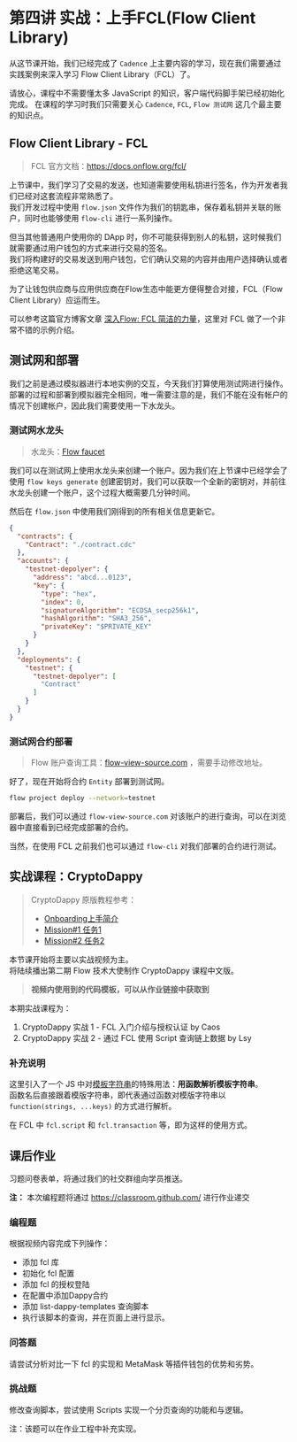 # 第四讲 实战：上手FCL(Flow Client Library)

从这节课开始，我们已经完成了 `Cadence` 上主要内容的学习，现在我们需要通过实践案例来深入学习 Flow Client Library（FCL）了。

请放心，课程中不需要懂太多 JavaScript 的知识，客户端代码脚手架已经初始化完成。
在课程的学习时我们只需要关心 `Cadence`, `FCL`, `Flow 测试网` 这几个最主要的知识点。

## Flow Client Library - FCL

> FCL 官方文档：<https://docs.onflow.org/fcl/>

上节课中，我们学习了交易的发送，也知道需要使用私钥进行签名，作为开发者我们已经对这套流程非常熟悉了。  
我们开发过程中使用 `flow.json` 文件作为我们的钥匙串，保存着私钥并关联的账户，同时也能够使用 `flow-cli` 进行一系列操作。

但当其他普通用户使用你的 DApp 时，你不可能获得到别人的私钥，这时候我们就需要通过用户钱包的方式来进行交易的签名。  
我们将构建好的交易发送到用户钱包，它们确认交易的内容并由用户选择确认或者拒绝这笔交易。

为了让钱包供应商与应用供应商在Flow生态中能更方便得整合对接，FCL（Flow Client Library）应运而生。

可以参考这篇官方博客文章 [深入Flow: FCL 简洁的力量](https://www.onflow.org/post/inside-flow-the-power-of-simplicity-with-fcl)，这里对 FCL 做了一个非常不错的示例介绍。

## 测试网和部署

我们之前是通过模拟器进行本地实例的交互，今天我们打算使用测试网进行操作。  
部署的过程和部署到模拟器完全相同，唯一需要注意的是，我们不能在没有帐户的情况下创建帐户，因此我们需要使用一下水龙头。

### 测试网水龙头

> 水龙头：[Flow faucet](https://testnet-faucet.onflow.org/)

我们可以在测试网上使用水龙头来创建一个账户。因为我们在上节课中已经学会了使用 `flow keys generate` 创建密钥对，我们可以获取一个全新的密钥对，并前往水龙头创建一个账户，这个过程大概需要几分钟时间。

然后在 `flow.json` 中使用我们刚得到的所有相关信息更新它。

```json
{
  "contracts": {
    "Contract": "./contract.cdc"
  },
  "accounts": {
    "testnet-depolyer": {
      "address": "abcd...0123",
      "key": {
        "type": "hex",
        "index": 0,
        "signatureAlgorithm": "ECDSA_secp256k1",
        "hashAlgorithm": "SHA3_256",
        "privateKey": "$PRIVATE_KEY"
      }
    }
  },
  "deployments": {
    "testnet": {
      "testnet-depolyer": [
        "Contract"
      ]
    }
  }
}
```

### 测试网合约部署

> Flow 账户查询工具：[flow-view-source.com](https://flow-view-source.com/testnet/account/0xda65073324040264) ，需要手动修改地址。

好了，现在开始将合约 `Entity` 部署到测试网。

```sh
flow project deploy --network=testnet
```

部署后，我们可以通过 `flow-view-source.com` 对该账户的进行查询，可以在浏览器中直接看到已经完成部署的合约。

当然，在使用 FCL 之前我们也可以通过 `flow-cli` 对我们部署的合约进行测试。

## 实战课程：CryptoDappy

> CryptoDappy 原版教程参考：
>
> - [Onboarding上手简介](https://www.cryptodappy.com/missions/mission-0)
> - [Mission#1 任务1](https://www.cryptodappy.com/missions/mission-1)
> - [Mission#2 任务2](https://www.cryptodappy.com/missions/mission-2)

本节课开始将主要以实战视频为主。  
将陆续播出第二期 Flow 技术大使制作 CryptoDappy 课程中文版。  

> **视频内使用到的代码模板，可以从作业链接中获取到**

本期实战课程为：

1. CryptoDappy 实战 1 - FCL 入门介绍与授权认证 by Caos
2. CryptoDappy 实战 2 - 通过 FCL 使用 Script 查询链上数据 by Lsy

### 补充说明

这里引入了一个 JS 中对[模板字符串](https://developer.mozilla.org/zh-CN/docs/Web/JavaScript/Reference/Template_literals#%E5%B8%A6%E6%A0%87%E7%AD%BE%E7%9A%84%E6%A8%A1%E6%9D%BF%E5%AD%97%E7%AC%A6%E4%B8%B2)的特殊用法：**用函数解析模板字符串**。  
函数名后直接跟着模版字符串，即代表通过函数对模版字符串以 `function(strings, ...keys)` 的方式进行解析。

在 FCL 中 `fcl.script` 和 `fcl.transaction` 等，即为这样的使用方式。

## 课后作业

习题问卷表单，将通过我们的社交群组向学员推送。

**注：** 本次编程题将通过 <https://classroom.github.com/> 进行作业递交

### 编程题

根据视频内容完成下列操作：

- 添加 fcl 库
- 初始化 fcl 配置
- 添加 fcl 的授权登陆
- 在配置中添加Dappy合约
- 添加 list-dappy-templates 查询脚本
- 执行该脚本的查询，并在页面上进行显示。

### 问答题

请尝试分析对比一下 fcl 的实现和 MetaMask 等插件钱包的优势和劣势。

### 挑战题

修改查询脚本，尝试使用 Scripts 实现一个分页查询的功能和与逻辑。

注：该题可以在作业工程中补充实现。
